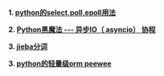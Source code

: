 **1. [python的select,poll,epoll用法](http://zhouxi2010.iteye.com/blog/1387893)**

**2. [Python黑魔法 --- 异步IO（ asyncio） 协程](http://python.jobbole.com/87310/)**

**3. [jieba分词](https://github.com/fxsjy/jieba)**

**3. [python的轻量级orm peewee](http://xiaorui.cc/2015/10/09/%E8%81%8A%E8%81%8Apython%E7%9A%84%E8%BD%BB%E9%87%8F%E7%BA%A7orm-peewee%E5%8F%8A%E5%AF%B9%E6%AF%94sqlalchemy/)**

